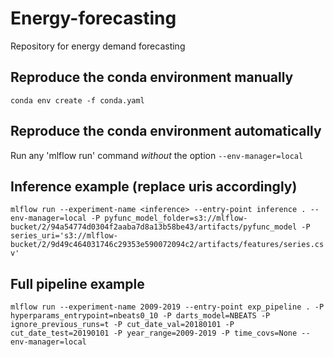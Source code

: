 # Energy-forecasting

Repository for energy demand forecasting 

## Reproduce the conda environment manually
```conda env create -f conda.yaml```

## Reproduce the conda environment automatically
Run any 'mlflow run' command *without* the option `--env-manager=local`

## Inference example (replace uris accordingly)
```mlflow run --experiment-name <inference> --entry-point inference . --env-manager=local -P pyfunc_model_folder=s3://mlflow-bucket/2/94a54774d0304f2aaba7d8a13b58be43/artifacts/pyfunc_model -P series_uri='s3://mlflow-bucket/2/9d49c464031746c29353e590072094c2/artifacts/features/series.csv'```

## Full pipeline example
```mlflow run --experiment-name 2009-2019 --entry-point exp_pipeline . -P hyperparams_entrypoint=nbeats0_10 -P darts_model=NBEATS -P ignore_previous_runs=t -P cut_date_val=20180101 -P cut_date_test=20190101 -P year_range=2009-2019 -P time_covs=None --env-manager=local```